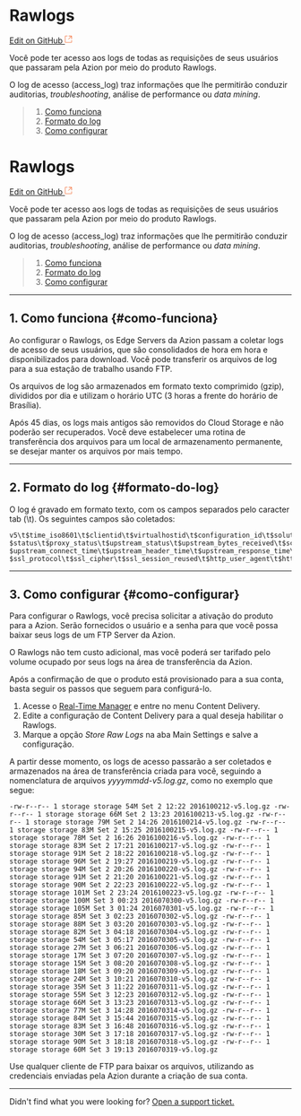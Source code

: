 # Rawlogs

[Edit on GitHub <svg width="14" height="14" xmlns="http://www.w3.org/2000/svg"><g fill="none" stroke="#F3652B"><path d="M4.81.71H.672v11.43H12.1V8.001" stroke-width=".8"/><path d="M6.87.786h5.155V5.94M6.31 6.5L12.026.786"/></g></svg>](https://github.com/aziontech/docs_en/edit/master/content-delivery/rawlogs/2021-01-14-index.md)

Você pode ter acesso aos logs de todas as requisições de seus usuários que passaram pela Azion por meio do produto Rawlogs.

O log de acesso (access_log) traz informações que lhe permitirão conduzir auditorias, _troubleshooting_, análise de performance ou _data mining_.

> 1. [Como funciona](#como-funciona)
> 2. [Formato do log](#formato-do-log)
> 3. [Como configurar](#como-configurar)
# Rawlogs

[Edit on GitHub <svg width="14" height="14" xmlns="http://www.w3.org/2000/svg"><g fill="none" stroke="#F3652B"><path d="M4.81.71H.672v11.43H12.1V8.001" stroke-width=".8"/><path d="M6.87.786h5.155V5.94M6.31 6.5L12.026.786"/></g></svg>](https://github.com/aziontech/docs_en/edit/master/content-delivery/rawlogs/2021-01-14-index.md)

Você pode ter acesso aos logs de todas as requisições de seus usuários que passaram pela Azion por meio do produto Rawlogs.

O log de acesso (access_log) traz informações que lhe permitirão conduzir auditorias, _troubleshooting_, análise de performance ou _data mining_.

> 1. [Como funciona](#como-funciona)
> 2. [Formato do log](#formato-do-log)
> 3. [Como configurar](#como-configurar)

---

## 1. Como funciona {#como-funciona}

Ao configurar o Rawlogs, os Edge Servers da Azion passam a coletar logs de acesso de seus usuários, que são consolidados de hora em hora e disponibilizados para download. Você pode transferir os arquivos de log para a sua estação de trabalho usando FTP.

Os arquivos de log são armazenados em formato texto comprimido (gzip), divididos por dia e utilizam o horário UTC (3 horas a frente do horário de Brasília).

Após 45 dias, os logs mais antigos são removidos do Cloud Storage e não poderão ser recuperados. Você deve estabelecer uma rotina de transferência dos arquivos para um local de armazenamento permanente, se desejar manter os arquivos por mais tempo.

---

## 2. Formato do log {#formato-do-log}

O log é gravado em formato texto, com os campos separados pelo caracter tab (\t). Os seguintes campos são coletados:

~~~
v5\t$time_iso8601\t$clientid\t$virtualhostid\t$configuration_id\t$solution\t$solution_id\t$host\t$request_time\t$request_method\t$upstream_cache_status\t $status\t$proxy_status\t$upstream_status\t$upstream_bytes_received\t$scheme\t$request_uri\t$sessionid\t$streamname\t$sent_http_content_type\t$server_protocol\t$request_length\t$bytes_sent\t $upstream_connect_time\t$upstream_header_time\t$upstream_response_time\t$tcpinfo_rtt\t$remote_addr\t$remote_port\t$waf_attack_family\t$waf_attack_action\t$waf_country_name\t$waf_region_name\t $ssl_protocol\t$ssl_cipher\t$ssl_session_reused\t$http_user_agent\t$http_referer\t$reference_error\t$sent_http_x_original_image_size
~~~

---

## 3. Como configurar {#como-configurar}

Para configurar o Rawlogs, você precisa solicitar a ativação do produto para a Azion. Serão fornecidos o usuário e a senha para que você possa baixar seus logs de um FTP Server da Azion.

O Rawlogs não tem custo adicional, mas você poderá ser tarifado pelo volume ocupado por seus logs na área de transferência da Azion.

Após a confirmação de que o produto está provisionado para a sua conta, basta seguir os passos que seguem para configurá-lo.

1. Acesse o [Real-Time Manager](https://manager.azion.com/) e entre no menu Content Delivery.
2. Edite a configuração de Content Delivery para a qual deseja habilitar o Rawlogs.
3. Marque a opção _Store Raw Logs_ na aba Main Settings e salve a configuração.

A partir desse momento, os logs de acesso passarão a ser coletados e armazenados na área de transferência criada para você, seguindo a nomenclatura de arquivos _yyyymmdd-v5.log.gz_, como no exemplo que segue:

~~~
-rw-r--r-- 1 storage storage 54M Set 2 12:22 2016100212-v5.log.gz -rw-r--r-- 1 storage storage 66M Set 2 13:23 2016100213-v5.log.gz -rw-r--r-- 1 storage storage 79M Set 2 14:26 2016100214-v5.log.gz -rw-r--r-- 1 storage storage 83M Set 2 15:25 2016100215-v5.log.gz -rw-r--r-- 1 storage storage 78M Set 2 16:26 2016100216-v5.log.gz -rw-r--r-- 1 storage storage 83M Set 2 17:21 2016100217-v5.log.gz -rw-r--r-- 1 storage storage 91M Set 2 18:22 2016100218-v5.log.gz -rw-r--r-- 1 storage storage 96M Set 2 19:27 2016100219-v5.log.gz -rw-r--r-- 1 storage storage 94M Set 2 20:26 2016100220-v5.log.gz -rw-r--r-- 1 storage storage 91M Set 2 21:20 2016100221-v5.log.gz -rw-r--r-- 1 storage storage 90M Set 2 22:23 2016100222-v5.log.gz -rw-r--r-- 1 storage storage 101M Set 2 23:24 2016100223-v5.log.gz -rw-r--r-- 1 storage storage 100M Set 3 00:23 2016070300-v5.log.gz -rw-r--r-- 1 storage storage 105M Set 3 01:24 2016070301-v5.log.gz -rw-r--r-- 1 storage storage 85M Set 3 02:23 2016070302-v5.log.gz -rw-r--r-- 1 storage storage 88M Set 3 03:20 2016070303-v5.log.gz -rw-r--r-- 1 storage storage 82M Set 3 04:18 2016070304-v5.log.gz -rw-r--r-- 1 storage storage 54M Set 3 05:17 2016070305-v5.log.gz -rw-r--r-- 1 storage storage 27M Set 3 06:21 2016070306-v5.log.gz -rw-r--r-- 1 storage storage 17M Set 3 07:20 2016070307-v5.log.gz -rw-r--r-- 1 storage storage 15M Set 3 08:20 2016070308-v5.log.gz -rw-r--r-- 1 storage storage 18M Set 3 09:20 2016070309-v5.log.gz -rw-r--r-- 1 storage storage 24M Set 3 10:21 2016070310-v5.log.gz -rw-r--r-- 1 storage storage 35M Set 3 11:22 2016070311-v5.log.gz -rw-r--r-- 1 storage storage 55M Set 3 12:23 2016070312-v5.log.gz -rw-r--r-- 1 storage storage 66M Set 3 13:23 2016070313-v5.log.gz -rw-r--r-- 1 storage storage 77M Set 3 14:28 2016070314-v5.log.gz -rw-r--r-- 1 storage storage 84M Set 3 15:44 2016070315-v5.log.gz -rw-r--r-- 1 storage storage 83M Set 3 16:48 2016070316-v5.log.gz -rw-r--r-- 1 storage storage 30M Set 3 17:18 2016070317-v5.log.gz -rw-r--r-- 1 storage storage 90M Set 3 18:18 2016070318-v5.log.gz -rw-r--r-- 1 storage storage 60M Set 3 19:13 2016070319-v5.log.gz 
~~~

Use qualquer cliente de FTP para baixar os arquivos, utilizando as credenciais enviadas pela Azion durante a criação de sua conta.

---

Didn't find what you were looking for? [Open a support ticket.](https://tickets.azion.com/)

